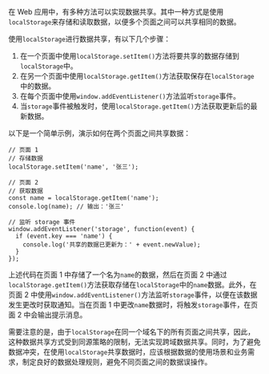 在 Web 应用中，有多种方法可以实现数据共享。其中一种方式是使用`localStorage`来存储和读取数据，以便多个页面之间可以共享相同的数据。

使用`localStorage`进行数据共享，有以下几个步骤：

1. 在一个页面中使用`localStorage.setItem()`方法将要共享的数据存储到`localStorage`中。
2. 在另一个页面中使用`localStorage.getItem()`方法获取保存在`localStorage`中的数据。
3. 在每个页面中使用`window.addEventListener()`方法监听`storage`事件。
4. 当`storage`事件被触发时，使用`localStorage.getItem()`方法获取更新后的最新数据。

以下是一个简单示例，演示如何在两个页面之间共享数据：

```plain
// 页面 1
// 存储数据
localStorage.setItem('name', '张三');

// 页面 2
// 获取数据
const name = localStorage.getItem('name');
console.log(name); // 输出：'张三'

// 监听 storage 事件
window.addEventListener('storage', function(event) {
  if (event.key === 'name') {
    console.log('共享的数据已更新为：' + event.newValue);
  }
});
```

上述代码在页面 1 中存储了一个名为`name`的数据，然后在页面 2 中通过`localStorage.getItem()`方法获取存储在`localStorage`中的`name`数据。此外，在页面 2 中使用`window.addEventListener()`方法监听`storage`事件，以便在该数据发生更改时获取通知。当在页面 1 中更改`name`数据时，将触发`storage`事件，在页面 2 中会输出提示消息。

需要注意的是，由于`localStorage`在同一个域名下的所有页面之间共享，因此，这种数据共享方式受到同源策略的限制，无法实现跨域数据共享。同时，为了避免数据冲突，在使用`localStorage`共享数据时，应该根据数据的使用场景和业务需求，制定良好的数据处理规则，避免不同页面之间的数据误操作。